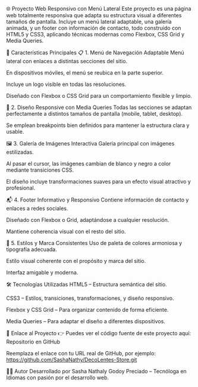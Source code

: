 🌐 Proyecto Web Responsivo con Menú Lateral
Este proyecto es una página web totalmente responsiva que adapta su estructura visual a diferentes tamaños de pantalla. Incluye un menú lateral adaptable, una galería animada, y un footer con información de contacto, todo construido con HTML5 y CSS3, aplicando técnicas modernas como Flexbox, CSS Grid y Media Queries.

🚀 Características Principales
📋 1. Menú de Navegación Adaptable
Menú lateral con enlaces a distintas secciones del sitio.

En dispositivos móviles, el menú se reubica en la parte superior.

Incluye un logo visible en todas las resoluciones.

Diseñado con Flexbox o CSS Grid para un comportamiento flexible y limpio.

🎨 2. Diseño Responsive con Media Queries
Todas las secciones se adaptan perfectamente a distintos tamaños de pantalla (mobile, tablet, desktop).

Se emplean breakpoints bien definidos para mantener la estructura clara y usable.

🖼️ 3. Galería de Imágenes Interactiva
Galería principal con imágenes estilizadas.

Al pasar el cursor, las imágenes cambian de blanco y negro a color mediante transiciones CSS.

El diseño incluye transformaciones suaves para un efecto visual atractivo y profesional.

📬 4. Footer Informativo y Responsivo
Contiene información de contacto y enlaces a redes sociales.

Diseñado con Flexbox o Grid, adaptándose a cualquier resolución.

Mantiene coherencia visual con el resto del sitio.

🎨 5. Estilos y Marca Consistentes
Uso de paleta de colores armoniosa y tipografía adecuada.

Estilo visual coherente con el propósito y marca del sitio.

Interfaz amigable y moderna.

🛠️ Tecnologías Utilizadas
HTML5 – Estructura semántica del sitio.

CSS3 – Estilos, transiciones, transformaciones, y diseño responsivo.

Flexbox y CSS Grid – Para organizar contenido de forma eficiente.

Media Queries – Para adaptar el diseño a diferentes dispositivos.

🔗 Enlace al Proyecto
👉 Puedes ver el código fuente de este proyecto aquí:
Repositorio en GitHub

Reemplaza el enlace con tu URL real de GitHub, por ejemplo:
https://github.com/SashaNathy/DecoLentes-Store.git

👩‍💻 Autor
Desarrollado por Sasha Nathaly Godoy Preciado – Tecnóloga en Idiomas con pasión por el desarrollo web.

